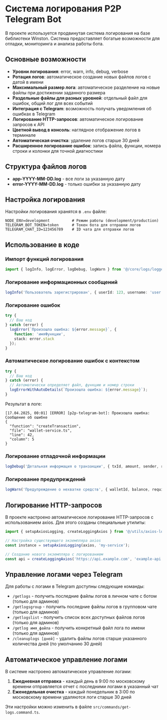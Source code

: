 # Система логирования P2P Telegram Bot

В проекте используется продвинутая система логирования на базе библиотеки Winston. Система предоставляет богатые возможности для отладки, мониторинга и анализа работы бота.

## Основные возможности

- **Уровни логирования**: error, warn, info, debug, verbose
- **Ротация логов**: автоматическое создание новых файлов логов с датой в имени
- **Максимальный размер лога**: автоматическое разделение на новые файлы при достижении заданного размера
- **Раздельные файлы для разных уровней**: отдельный файл для ошибок, общий лог для всех событий
- **Интеграция с Telegram**: возможность получать уведомления об ошибках в Telegram
- **Логирование HTTP-запросов**: автоматическое логирование запросов к API
- **Цветной вывод в консоль**: наглядное отображение логов в терминале
- **Автоматическая очистка**: удаление логов старше 30 дней
- **Расширенное логирование ошибок**: запись файла, функции, номера строки и колонки для точной диагностики

## Структура файлов логов

- **app-YYYY-MM-DD.log** - все логи за указанную дату
- **error-YYYY-MM-DD.log** - только ошибки за указанную дату

## Настройка логирования

Настройки логирования хранятся в `.env` файле:

```
NODE_ENV=development          # Режим работы (development/production)
TELEGRAM_BOT_TOKEN=token      # Токен бота для отправки логов
TELEGRAM_CHAT_ID=123456789    # ID чата для отправки логов
```

## Использование в коде

### Импорт функций логирования

```typescript
import { logInfo, logError, logDebug, logWarn } from '@/core/logs/logger';
```

### Логирование информационных сообщений

```typescript
logInfo('Пользователь зарегистрирован', { userId: 123, username: 'user' });
```

### Логирование ошибок

```typescript
try {
  // Ваш код
} catch (error) {
  logError(`Произошла ошибка: ${error.message}`, { 
    function: 'имяФункции', 
    stack: error.stack 
  });
}
```

### Автоматическое логирование ошибок с контекстом

```typescript
try {
  // Ваш код
} catch (error) {
  // Автоматически определяет файл, функцию и номер строки
  logErrorWithAutoDetails(`Произошла ошибка: ${error.message}`);
}
```

Результат в логе:
```
[17.04.2025, 00:01] [ERROR] [p2p-telegram-bot]: Произошла ошибка: Сообщение об ошибке
{
  "function": "createTransaction",
  "file": "wallet-service.ts",
  "line": 42,
  "column": 5
}
```

### Логирование отладочной информации

```typescript
logDebug('Детальная информация о транзакции', { txId, amount, sender, recipient });
```

### Логирование предупреждений

```typescript
logWarn('Предупреждение о нехватке средств', { walletId, balance, required });
```

## Логирование HTTP-запросов

В проекте настроено автоматическое логирование HTTP-запросов с использованием axios. Для этого созданы специальные утилиты:

```typescript
import { setupAxiosLogging, createLoggingAxios } from '@/utils/axios-logger';

// Настройка существующего экземпляра axios
const instance = setupAxiosLogging(axios, 'my-service');

// Создание нового экземпляра с логированием
const api = createLoggingAxios('https://api.example.com', 'example-api');
```

## Управление логами через Telegram

Для работы с логами в Telegram доступны следующие команды:

- `/getlogs` - получить последние файлы логов в личном чате с ботом (только для админов)
- `/getlogsgroup` - получить последние файлы логов в групповом чате (только для админов)
- `/getlogslist` - получить список всех доступных файлов логов (только для админов)
- `/getlog имя_файла` - получить конкретный файл лога по имени (только для админов)
- `/cleanuplogs [дней]` - удалить файлы логов старше указанного количества дней (по умолчанию 30 дней)

## Автоматическое управление логами

В системе настроено автоматическое управление логами:

1. **Ежедневная отправка** - каждый день в 9:00 по московскому времени отправляется отчет с последними логами в указанный чат
2. **Еженедельная очистка** - каждый понедельник в 3:00 по московскому времени удаляются логи старше 30 дней

Эти настройки можно изменить в файле `src/commands/get-logs.command.ts`. 